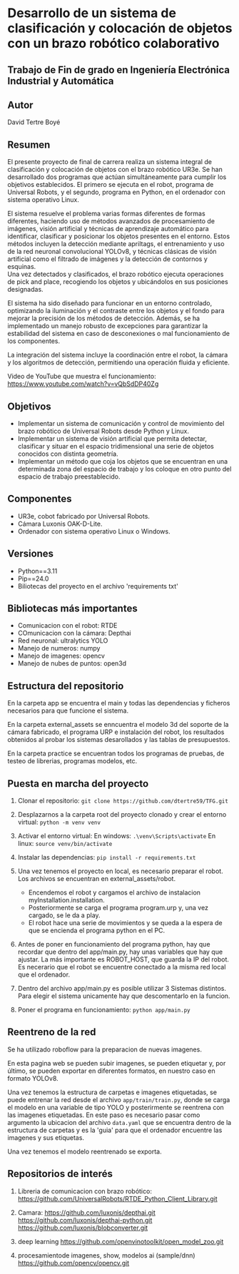 # Desarrollo de un sistema de clasificación y colocación de objetos con un brazo robótico colaborativo


## Trabajo de Fin de grado en Ingeniería Electrónica Industrial y Automática


## Autor

David Tertre Boyé


## Resumen

El presente proyecto de final de carrera realiza un sistema integral de clasificación y colocación de objetos con el brazo robótico UR3e. Se han desarrollado dos programas que actúan simultáneamente para cumplir los objetivos establecidos. El primero se ejecuta en el robot, programa de Universal Robots, y el segundo, programa en Python, en el ordenador con sistema operativo Linux.  

El sistema resuelve el problema varias formas diferentes de formas diferentes, haciendo uso de métodos avanzados de procesamiento de imágenes, visión artificial y técnicas de aprendizaje automático para identificar, clasificar y posicionar los objetos presentes en el entorno. Estos métodos incluyen la detección mediante apriltags, el entrenamiento y uso de la red neuronal convolucional YOLOv8, y técnicas clásicas de visión artificial como el filtrado de imágenes y la detección de contornos y esquinas.  
Una vez detectados y clasificados, el brazo robótico ejecuta operaciones de pick and place, recogiendo los objetos y ubicándolos en sus posiciones designadas. 

El sistema ha sido diseñado para funcionar en un entorno controlado, optimizando la iluminación y el contraste entre los objetos y el fondo para mejorar la precisión de los métodos de detección. Además, se ha implementado un manejo robusto de excepciones para garantizar la estabilidad del sistema en caso de desconexiones o mal funcionamiento de los componentes.  

La integración del sistema incluye la coordinación entre el robot, la cámara y los algoritmos de detección, permitiendo una operación fluida y eficiente.

Video de YouTube que muestra el funcionamiento: https://www.youtube.com/watch?v=vQbSdDP40Zg


## Objetivos

- Implementar un sistema de comunicación y control de movimiento del brazo robótico de Universal Robots desde Python y Linux.
- Implementar un sistema de visión artificial que permita detectar, clasificar y situar en el espacio tridimensional una serie de objetos conocidos con distinta geometría.
- Implementar un método que coja los objetos que se encuentran en una determinada zona del espacio de trabajo y los coloque en otro punto del espacio de trabajo preestablecido.  


## Componentes

- UR3e, cobot fabricado por Universal Robots.
- Cámara Luxonis OAK-D-Lite.
- Ordenador con sistema operativo Linux o Windows.


## Versiones

- Python==3.11
- Pip==24.0
- Biliotecas del proyecto en el archivo 'requirements txt'

## Bibliotecas más importantes

- Comunicacion con el robot: RTDE
- COmunicacion con la cámara: Depthai
- Red neuronal: ultralytics YOLO
- Manejo de numeros: numpy
- Manejo de imagenes: opencv
- Manejo de nubes de puntos: open3d


## Estructura del repositorio

En la carpeta app se encuentra el main y todas las dependencias y ficheros necesarios para que funcione el sistema.

En la carpeta external_assets se enncuentra el modelo 3d del soporte de la cámara fabricado, el programa URP e instalación del robot, los resultados obtenidos al probar los sistemas desarollados y las tablas de presupuestos.

En la carpeta practice se encuentran todos los programas de pruebas, de testeo de librerias, programas modelos, etc.

## Puesta en marcha del proyecto

1. Clonar el repositorio: `git clone https://github.com/dtertre59/TFG.git`

2. Desplazarnos a la carpeta root del proyecto clonado y crear el entorno virtual: `python -m venv venv`

3. Activar el entorno virtual: 
    En windows: `.\venv\Scripts\activate`
    En linux: `source venv/bin/activate`

4. Instalar las dependencias: `pip install -r requirements.txt`

5. Una vez tenemos el proyecto en local, es necesario preparar el robot. Los archivos se encuentran en external_assets/robot.
    - Encendemos el robot y cargamos el archivo de instalacion myInstallation.installation.
    - Posteriormente se carga el programa program.urp y, una vez cargado, se le da a play.
    - El robot hace una serie de movimientos y se queda a la espera de que se encienda el programa python en el PC.

6. Antes de poner en funcionamiento del programa python, hay que recordar que dentro del app/main.py, hay unas variables que hay que ajustar. La más importante es ROBOT_HOST, que guarda la IP del robot. Es necerario que el robot se encuentre conectado a la misma red local que el ordenador.

7. Dentro del archivo app/main.py es posible utilizar 3 Sistemas distintos. Para elegir el sistema unicamente hay que descomentarlo en la funcion. 

8. Poner el programa en funcionamiento: `python app/main.py`


## Reentreno de la red

Se ha utilizado roboflow para la preparacion de nuevas imagenes. 

En esta pagina web se pueden subir imagenes, se pueden etiquetar y, por último, se pueden exportar en diferentes formatos, en nuestro caso en formato YOLOv8.

Una vez tenemos la estructura de carpetas e imagenes etiquetadas, se puede entrenar la red desde el archivo `app/train/train.py`, donde se carga el modelo en una variable de tipo YOLO y posterirmente se reentrena con las imagenes etiquetadas. En este paso es necesario pasar como argumento la ubicacion del archivo `data.yaml` que se encuentra dentro de la estructura de carpetas y es la 'guia' para que el ordenador encuentre las imagenes y sus etiquetas.

Una vez tenemos el modelo reentrenado se exporta.


## Repositorios de interés

1. Libreria de comunicacion con brazo robótico: https://github.com/UniversalRobots/RTDE_Python_Client_Library.git
2. Camara:
    https://github.com/luxonis/depthai.git
    https://github.com/luxonis/depthai-python.git
    https://github.com/luxonis/blobconverter.git

3. deep learning
    https://github.com/openvinotoolkit/open_model_zoo.git
    
4. procesamientode imagenes, show, modelos ai (sample/dnn)
	https://github.com/opencv/opencv.git

